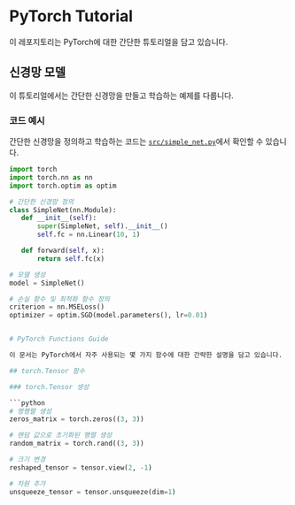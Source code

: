 # PyTorch Tutorial

이 레포지토리는 PyTorch에 대한 간단한 튜토리얼을 담고 있습니다.

## 신경망 모델

이 튜토리얼에서는 간단한 신경망을 만들고 학습하는 예제를 다룹니다.

### 코드 예시

간단한 신경망을 정의하고 학습하는 코드는 [`src/simple_net.py`](./src/simple_net.py)에서 확인할 수 있습니다.

```python
import torch
import torch.nn as nn
import torch.optim as optim

# 간단한 신경망 정의
class SimpleNet(nn.Module):
   def __init__(self):
       super(SimpleNet, self).__init__()
       self.fc = nn.Linear(10, 1)

   def forward(self, x):
       return self.fc(x)

# 모델 생성
model = SimpleNet()

# 손실 함수 및 최적화 함수 정의
criterion = nn.MSELoss()
optimizer = optim.SGD(model.parameters(), lr=0.01)


# PyTorch Functions Guide

이 문서는 PyTorch에서 자주 사용되는 몇 가지 함수에 대한 간략한 설명을 담고 있습니다.

## torch.Tensor 함수

### torch.Tensor 생성

```python
# 영행렬 생성
zeros_matrix = torch.zeros((3, 3))

# 랜덤 값으로 초기화된 행렬 생성
random_matrix = torch.rand((3, 3))

# 크기 변경
reshaped_tensor = tensor.view(2, -1)

# 차원 추가
unsqueeze_tensor = tensor.unsqueeze(dim=1)



